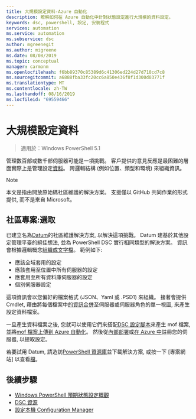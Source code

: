 ```yaml
---
title: 大規模設定資料-Azure 自動化
description: 瞭解如何在 Azure 自動化中針對狀態設定進行大規模的資料設定。
keywords: dsc, powershell, 設定, 安裝程式
services: automation
ms.service: automation
ms.subservice: dsc
author: mgreenegit
ms.author: migreene
ms.date: 08/08/2019
ms.topic: conceptual
manager: carmonm
ms.openlocfilehash: f6bb89370c85389d6c41306ed224d27d710cd7c8
ms.sourcegitcommit: a6888fba33fc20cc6a850e436f8f1d300d03771f
ms.translationtype: MT
ms.contentlocale: zh-TW
ms.lasthandoff: 08/16/2019
ms.locfileid: "69559466"
---
```

# <a name="configuration-data-at-scale"></a>大規模設定資料

> 適用於：Windows PowerShell 5.1

管理數百部或數千部伺服器可能是一項挑戰。
客戶提供的意見反應是最困難的層面實際上是管理設定[資料](/powershell/dsc/configurations/configdata)。
跨邏輯結構 (例如位置、類型和環境) 來組織資訊。

> [!NOTE]
> 本文是指由開放原始碼社區維護的解決方案。
> 支援僅以 GitHub 共同作業的形式提供, 而不是來自 Microsoft。

## <a name="community-project-datum"></a>社區專案:選取

已建立名為[Datum](https://github.com/gaelcolas/Datum)的社區維護解決方案, 以解決這項挑戰。
Datum 建基於其他設定管理平臺的絕佳想法, 並為 PowerShell DSC 實行相同類型的解決方案。
資訊會根據邏輯概念[組織成文字檔](https://github.com/gaelcolas/Datum#3-intended-usage)。
範例如下:

- 應該全域套用的設定
- 應該套用至位置中所有伺服器的設定
- 應套用至所有資料庫伺服器的設定
- 個別伺服器設定

這項資訊會以您偏好的檔案格式 (JSON、Yaml 或 .PSD1) 來組織。
接著會提供 Cmdlet, 藉由將每個檔案中[的資訊合併](https://github.com/gaelcolas/Datum#datum-tree)至伺服器或伺服器角色的單一視圖, 來產生設定資料檔案。

一旦產生資料檔案之後, 您就可以使用它們來搭配[DSC 設定腳本](/powershell/dsc/configurations/write-compile-apply-configuration)來產生 mof 檔案, 並將[mof 檔案上傳到 Azure 自動化](/azure/automation/tutorial-configure-servers-desired-state#create-and-upload-a-configuration-to-azure-automation)。
然後從[內部部署](/azure/automation/automation-dsc-onboarding#physicalvirtual-windows-machines-on-premises-or-in-a-cloud-other-than-azureaws)或[在 Azure 中](/azure/automation/automation-dsc-onboarding#azure-virtual-machines)註冊您的伺服器, 以提取設定。

若要試用 Datum, 請造訪[PowerShell 資源庫](https://www.powershellgallery.com/packages/datum/)並下載解決方案, 或按一下 [專案網站] 以查看[檔](https://github.com/gaelcolas/Datum#2-getting-started--concepts)。

## <a name="next-steps"></a>後續步驟

- [Windows PowerShell 預期狀態設定概觀](/powershell/dsc/overview/overview)
- [DSC 資源](/powershell/dsc/resources/resources)
- [設定本機 Configuration Manager](/powershell/dsc/managing-nodes/metaconfig)
